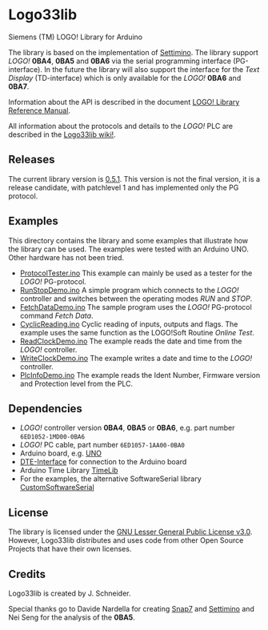 # Logo33lib
Siemens (TM) LOGO! Library for Arduino

The library is based on the implementation of [Settimino](http://settimino.sourceforge.net/). The library support _LOGO!_ __0BA4__, __0BA5__ and __0BA6__ via the serial programming interface (PG-interface). In the future the library will also support the interface for the _Text Display_ (TD-interface) which is only available for the _LOGO!_ __0BA6__ and __0BA7__.

Information about the API is described in the document [LOGO! Library Reference Manual](/extras/docs/RefManual.md).

All information about the protocols and details to the _LOGO!_ PLC are described in the [Logo33lib wiki!](http://github.com/brickpool/logo/wiki).

## Releases
The current library version is [0.5.1](https://github.com/brickpool/logo/releases). This version is not the final version, it is a release candidate, with patchlevel 1 and has implemented only the PG protocol.

## Examples
This directory contains the library and some examples that illustrate how the library can be used. The examples were tested with an Arduino UNO. Other hardware has not been tried.
- [ProtocolTester.ino](/examples/ProtocolTester/ProtocolTester.ino) This example can mainly be used as a tester for the _LOGO!_ PG-protocol.
- [RunStopDemo.ino](/examples/RunStopDemo/RunStopDemo.ino) A simple program which connects to the _LOGO!_ controller and switches between the operating modes _RUN_ and _STOP_.
- [FetchDataDemo.ino](/examples/FetchDataDemo/FetchDataDemo.ino) The sample program uses the _LOGO!_ PG-protocol command _Fetch Data_.
- [CyclicReading.ino](/examples/CyclicReading/CyclicReading.ino) Cyclic reading of inputs, outputs and flags. The example uses the same function as the LOGO!Soft Routine _Online Test_.
- [ReadClockDemo.ino](/examples/ReadClockDemo/ReadClockDemo.ino) The example reads the date and time from the _LOGO!_ controller.
- [WriteClockDemo.ino](/examples/WriteClockDemo/WriteClockDemo.ino) The example writes a date and time to the _LOGO!_ controller.
- [PlcInfoDemo.ino](/examples/PlcInfoDemo/PlcInfoDemo.ino) The example reads the Ident Number, Firmware version and Protection level from the PLC.

## Dependencies
- _LOGO!_ controller version __0BA4__, __0BA5__ or __0BA6__, e.g. part number `6ED1052-1MD00-0BA6`
- _LOGO!_ PC cable, part number `6ED1057-1AA00-0BA0`
- Arduino board, e.g. [UNO](http://www.arduino.cc/)
- [DTE-Interface](https://github.com/brickpool/logo/wiki/DTE-Interface) for connection to the Arduino board
- Arduino Time Library [TimeLib](https://github.com/PaulStoffregen/Time)
- For the examples, the alternative SoftwareSerial library [CustomSoftwareSerial](https://github.com/ledongthuc/CustomSoftwareSerial)

## License
The library is licensed under the [GNU Lesser General Public License v3.0](/LICENSE). However, Logo33lib distributes and uses code from other Open Source Projects that have their own licenses. 

## Credits
Logo33lib is created by J. Schneider.

Special thanks go to Davide Nardella for creating [Snap7](http://snap7.sourceforge.net/) and [Settimino](http://settimino.sourceforge.net/) and Nei Seng for the analysis of the __0BA5__.
